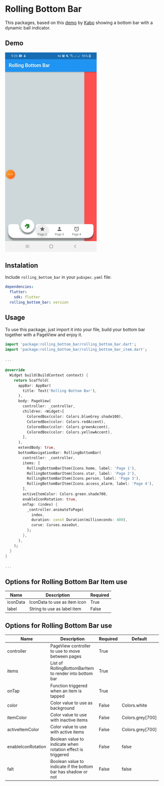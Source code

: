 # Rolling Bottom Bar

This packages, based on this [demo](https://codepen.io/kaboc/pen/eYJbbop) by [Kabo](https://codepen.io/kaboc) showing a bottom bar with a dynamic ball indicator.

## Demo

<img src="https://raw.githubusercontent.com/ajomuch92/rolling-bottom-bar-flutter/master/assets/demo.gif" width="300" />

## Instalation
Include `rolling_bottom_bar` in your `pubspec.yaml` file:

```yaml
dependencies:
  flutter:
    sdk: flutter
  rolling_bottom_bar: version
```

## Usage

To use this package, just import it into your file, build your bottom bar together with a PageView and enjoy it.

```dart
import 'package:rolling_bottom_bar/rolling_bottom_bar.dart';
import 'package:rolling_bottom_bar/rolling_bottom_bar_item.dart';

...

@override
  Widget build(BuildContext context) {
    return Scaffold(
      appBar: AppBar(
        title: Text('Rolling Bottom Bar'),
      ),
      body: PageView(
        controller: _controller,
        children: <Widget>[
          ColoredBox(color: Colors.blueGrey.shade100),
          ColoredBox(color: Colors.redAccent),
          ColoredBox(color: Colors.greenAccent),
          ColoredBox(color: Colors.yellowAccent),
        ],
      ),
      extendBody: true,
      bottomNavigationBar: RollingBottomBar(
        controller: _controller,
        items: [
          RollingBottomBarItem(Icons.home, label: 'Page 1'),
          RollingBottomBarItem(Icons.star, label: 'Page 2'),
          RollingBottomBarItem(Icons.person, label: 'Page 3'),
          RollingBottomBarItem(Icons.access_alarm, label: 'Page 4'),
        ],
        activeItemColor: Colors.green.shade700,
        enableIconRotation: true,
        onTap: (index) {
          _controller.animateToPage(
            index,
            duration: const Duration(milliseconds: 400),
            curve: Curves.easeOut,
          );
        },
      ),
    );
  }
}

...
```

## Options for Rolling Bottom Bar Item use

|  Name | Description   | Required   |
| ------------ | ------------ | ------------ |
| iconData  | IconData to use as item icon | True   |
| label  | String to use as label item |  False  |

## Options for Rolling Bottom Bar use

|  Name | Description   | Required   | Default   |
| ------------ | ------------ | ------------ | ------------ |
| controller  | PageView controller to use to move between pages | True   |   |
| items  | List of RollingBottomBarItem to render into bottom bar |  True  |   |
| onTap  | Function triggered when an item is tapped | True   |   |
| color  | Color value to use as background | False   |  Colors.white |
| itemColor  | Color value to use with inactive items | False   |  Colors.grey[700] |
| activeItemColor  | Color value to use with active items | False   |  Colors.grey[700]  |
| enableIconRotation  | Boolean value to indicate when rotation effect is triggered | False   | false  |
| falt  | Boolean value to indicate if the bottom bar has shadow or not | False   | false  |

